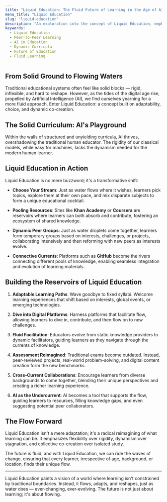 ```yaml
---
title: "Liquid Education: The Fluid Future of Learning in the Age of AI"
menu_title: "Liquid Education"
slug: "liquid-education"
description: "An exploration into the concept of Liquid Education, emphasizing adaptability, choice, dynamic co-creation, and the integration of AI in modern learning."
keywords:
  - Liquid Education
  - Peer-to-Peer Learning
  - AI in Education
  - Dynamic Curricula
  - Future of Education
  - Fluid Learning
---
```


## From Solid Ground to Flowing Waters

Traditional educational systems often feel like solid blocks — rigid, inflexible, and hard to reshape. However, as the tides of the digital age rise, propelled by Artificial Intelligence (AI), we find ourselves yearning for a more fluid approach. Enter Liquid Education: a concept built on adaptability, choice, and dynamic co-creation.

## The Solid Curriculum: AI's Playground

Within the walls of structured and unyielding curricula, AI thrives, overshadowing the traditional human educator. The rigidity of our classical models, while easy for machines, lacks the dynamism needed for the modern human learner.

## Liquid Education in Action

Liquid Education is no mere buzzword; it's a transformative shift:

- **Choose Your Stream**: Just as water flows where it wishes, learners pick topics, explore them at their own pace, and mix disparate subjects to form a unique educational cocktail.
  
- **Pooling Resources**: Sites like **Khan Academy** or **Coursera** are reservoirs where learners can both absorb and contribute, fostering an ecosystem of shared knowledge.

- **Dynamic Peer Groups**: Just as water droplets come together, learners form temporary groups based on interests, challenges, or projects, collaborating intensively and then reforming with new peers as interests evolve.

- **Connective Currents**: Platforms such as **GitHub** become the rivers connecting different pools of knowledge, enabling seamless integration and evolution of learning materials.

## Building the Reservoirs of Liquid Education

1. **Adaptable Learning Paths**: Wave goodbye to fixed syllabi. Welcome learning experiences that shift based on interests, global events, or emerging technologies.
  
2. **Dive into Digital Platforms**: Harness platforms that facilitate flow, allowing learners to dive in, contribute, and then flow on to new challenges.

3. **Fluid Facilitation**: Educators evolve from static knowledge providers to dynamic facilitators, guiding learners as they navigate through the currents of knowledge.

4. **Assessment Reimagined**: Traditional exams become outdated. Instead, peer-reviewed projects, real-world problem-solving, and digital content creation form the new benchmarks.

5. **Cross-Current Collaborations**: Encourage learners from diverse backgrounds to come together, blending their unique perspectives and creating a richer learning experience.

6. **AI as the Undercurrent**: AI becomes a tool that supports the flow, guiding learners to resources, filling knowledge gaps, and even suggesting potential peer collaborators.

## The Flow Forward

Liquid Education isn't a mere adaptation; it's a radical reimagining of what learning can be. It emphasizes flexibility over rigidity, dynamism over stagnation, and collective co-creation over isolated study.

The future is fluid, and with Liquid Education, we can ride the waves of change, ensuring that every learner, irrespective of age, background, or location, finds their unique flow.

---

Liquid Education paints a vision of a world where learning isn't constrained by traditional boundaries. Instead, it flows, adapts, and reshapes, just as water does — ever-changing, ever-evolving. The future is not just about learning; it's about flowing.
